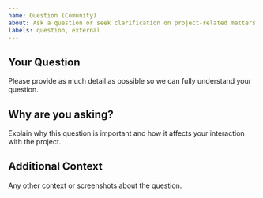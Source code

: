 ```yaml
---
name: Question (Comunity)
about: Ask a question or seek clarification on project-related matters (External Use)
labels: question, external
---
```


## Your Question

Please provide as much detail as possible so we can fully understand your question.

## Why are you asking?

Explain why this question is important and how it affects your interaction with the project.

## Additional Context

Any other context or screenshots about the question.
